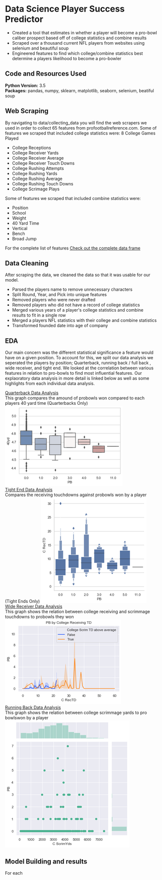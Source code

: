 # Data Science Player Success Predictor
* Created a tool that estimates in whether a player will become a pro-bowl caliber prospect based off of college statistics and combine results
* Scraped over a thousand current NFL players from websites using selenium and beautiful soup
* Engineered features to find which college/combine statistics best determine a players likelihood to become a pro-bowler

## Code and Resources Used
**Python Version:** 3.5  
**Packages:** pandas, numpy, sklearn, matplotlib, seaborn, selenium, beatiful soup
## Web Scraping
By navigating to data/collecting_data you will find the web scrapers we used in order to collect 65 features from profootballreference.com. Some of features we scraped that included college statistics were:
8 College Games Played	
* College Receptions
* College Receiver Yards	
* College Receiver Average	
* College Receiver Touch Downs	
* College Rushing Attempts	
* College Rushing Yards	
* College Rushing Average	
* College Rushing Touch Downs	
* College Scrimage Plays	

Some of features we scraped that included combine statistics were:
* Position
* School	
* Weight	
* 40 Yard Time 
* Vertical	
* Bench	
* Broad Jump

For the complete list of features [Check out the complete data frame](https://github.com/DataScience-Proj-MH/NFL_Success/blob/master/Data/final_df.csv)

## Data Cleaning
After scraping the data, we cleaned the data so that it was usable for our model.

*	Parsed the players name to remove unnecessary characters
*	Split Round, Year, and Pick into unique features 
*	Removed players who were never drafted
* Removed players who did not have a record of college statistics	 
*	Merged various years of a player's college statistics and combine results to fit in a single row
*	Merged a players NFL statistics with their college and combine statistics 
*	Transformed founded date into age of company 

## EDA
Our main concern was the different statistical significance a feature would have on a given position. To account for this, we split our data analysis we seperated the players by position; Quarterback, running back / full back , wide receiver, and tight end. We looked at the correlation between various features in relation to pro-bowls to find most influential features. Our explaoratory data analysis in more detail is linked below as well as some highlights from each individual data analysis.

[Quarterback Data Analysis](https://github.com/DataScience-Proj-MH/NFL_Success/blob/master/Quarterback%20analysis.ipynb) <br>
This graph compares the amound of probowls won compared to each players 40 yard time (Quarterbacks Only) 
![40 Yard chart](images/40yd.png) <br>
[Tight End Data Analysis](https://github.com/DataScience-Proj-MH/NFL_Success/blob/master/TE_analysis.ipynb) <br>
Compares the receiving touchdowns against probowls won by a player (Tight Ends Only)
![recTD](images/grapph.png) <br>
[Wide Receiver Data Analysis](https://github.com/DataScience-Proj-MH/NFL_Success/blob/master/wide_receiver_analysis.ipynb) <br>
This graph shows the relation between college receiving and scrimmage touchdowns to probowls they won
![CollegeTD](https://github.com/DataScience-Proj-MH/NFL_Success/blob/master/images/wr.png)<br>
[Running Back Data Analysis](https://github.com/DataScience-Proj-MH/NFL_Success/blob/master/fb_and_rb_analysis.ipynb) <br>
This graph shows the relation between college scrimmage yards to pro bowlswon by a player
![CScrimYds](https://github.com/DataScience-Proj-MH/NFL_Success/blob/master/images/fb_rb.png)<br>

## Model Building and results
For each 
